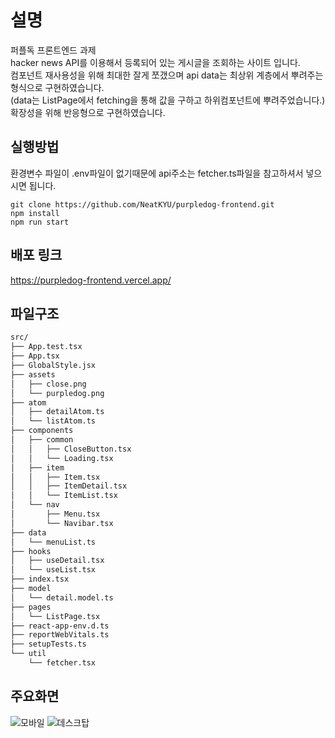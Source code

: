 # 설명
퍼플독 프론트엔드 과제 <br/>
hacker news API를 이용해서 등록되어 있는 게시글을 조회하는 사이트 입니다. <br/>
컴포넌트 재사용성을 위해 최대한 잘게 쪼갰으며 api data는 최상위 계층에서 뿌려주는 형식으로 구현하였습니다. <br/>
(data는 ListPage에서 fetching을 통해 값을 구하고 하위컴포넌트에 뿌려주었습니다.) <br/>
확장성을 위해 반응형으로 구현하였습니다.


## 실행방법
환경변수 파일이 .env파일이 없기때문에 api주소는 fetcher.ts파일을 참고하셔서 넣으시면 됩니다.
```
git clone https://github.com/NeatKYU/purpledog-frontend.git
npm install
npm run start
```

## 배포 링크
https://purpledog-frontend.vercel.app/

## 파일구조
```bash
src/
├── App.test.tsx
├── App.tsx
├── GlobalStyle.jsx
├── assets
│   ├── close.png
│   └── purpledog.png
├── atom
│   ├── detailAtom.ts
│   └── listAtom.ts
├── components
│   ├── common
│   │   ├── CloseButton.tsx
│   │   └── Loading.tsx
│   ├── item
│   │   ├── Item.tsx
│   │   ├── ItemDetail.tsx
│   │   └── ItemList.tsx
│   └── nav
│       ├── Menu.tsx
│       └── Navibar.tsx
├── data
│   └── menuList.ts
├── hooks
│   ├── useDetail.tsx
│   └── useList.tsx
├── index.tsx
├── model
│   └── detail.model.ts
├── pages
│   └── ListPage.tsx
├── react-app-env.d.ts
├── reportWebVitals.ts
├── setupTests.ts
└── util
    └── fetcher.tsx
```

## 주요화면
![모바일](https://user-images.githubusercontent.com/22316798/159198824-56dc5824-7753-411c-8aa5-cef0e75c3d8e.gif)
![데스크탑](https://user-images.githubusercontent.com/22316798/159198849-df6ef408-2ff6-4916-a30a-ea7a1d737e88.gif)

